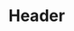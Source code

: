 <!-- TITLE: Home -->
<!-- SUBTITLE: A repository full of knowledge for the weak of mind ;-) -->

# Header